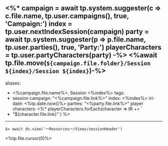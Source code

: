 <%*
campaign = await tp.system.suggester(c => c.file.name, tp.user.campaigns(), true, 'Campaign:')
index = tp.user.nextIndexSession(campaign)
party = await tp.system.suggester(p => p.file.name, tp.user.parties(), true, 'Party:')
playerCharacters = tp.user.partyCharacters(party)
-%>
<%await tp.file.move(`${campaign.file.folder}/Session ${index}/Session ${index}`)-%>
---
aliases:
  - <%campaign.file.name%>, Session <%index%>
tags:
  - session
campaign: "<%campaign.file.link%>"
index: <%index%>
irl-date: <%tp.date.now()%>
parties: "<%party.file.link%>"
player characters: <%*
playerCharacters.forEach(character => tR += `
  - "${character.file.link}"`)
%>
---

`$= await dv.view('一Resources一/Views/sessionHeader')`

<%tp.file.cursor(0)%>